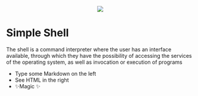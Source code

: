 <p align="center"><img src="https://lh4.googleusercontent.com/GIw7XxPsnDWupIEJ8CJY5AQAQv2QPyAX22CDmGAdS82mF53bvDBU5C-IJDut823MCn8ff3c2nT3HaQ=w763-h666"/></P>

# Simple Shell


The shell is a command interpreter where the user has an interface available, through which they have the possibility of accessing the services of the operating system, as well as invocation or execution of programs

- Type some Markdown on the left
- See HTML in the right
- ✨Magic ✨